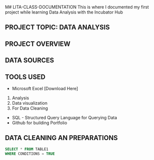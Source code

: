 M# LITA-CLASS-DOCUMENTATION
This is where I documented my first project while learning Data Analysis with the Incubator Hub

## PROJECT TOPIC: DATA ANALYSIS

## PROJECT OVERVIEW

## DATA SOURCES

## TOOLS USED
- Microsoft Excel [Download Here]
1. Analysis
2. Data visualization
3. For Data Cleaning
- SQL - Structured Query Language for Querying Data
- Github for building Portfolio

## DATA CLEANING AN PREPARATIONS
```SQL
SELECT * FROM TABLE1
WHERE CONDITIONS = TRUE
```
